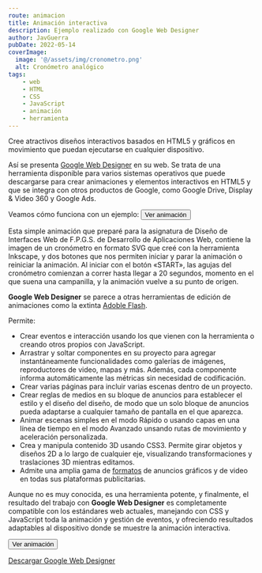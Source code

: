 ```yaml
---
route: animacion
title: Animación interactiva
description: Ejemplo realizado con Google Web Designer
author: JavGuerra
pubDate: 2022-05-14
coverImage:
  image: '@/assets/img/cronometro.png'
  alt: Cronómetro analógico
tags:
    - web
    - HTML
    - CSS
    - JavaScript
    - animación
    - herramienta
---
```

Cree atractivos diseños interactivos basados ​​en HTML5 y gráficos en movimiento que puedan ejecutarse en cualquier dispositivo.

Así se presenta [Google Web Designer](http://badared.com/javguerra/daw/animacion/) en su web. Se trata de una herramienta disponible para varios sistemas operativos que puede descargarse para crear animaciones y elementos interactivos en HTML5 y que se integra con otros productos de Google, como Google Drive, Display & Video 360 y Google Ads.

Veamos cómo funciona con un ejemplo: [<button>Ver animación</button>](http://badared.com/javguerra/daw/animacion/)  

Esta simple animación que preparé para la asignatura de Diseño de Interfaces Web de F.P.G.S. de Desarrollo de Aplicaciones Web, contiene la imagen de un cronómetro en formato SVG que creé con la herramienta Inkscape, y dos botones que nos permiten iniciar y parar la animación o reiniciar la animación. Al iniciar con el botón «START», las agujas del cronómetro comienzan a correr hasta llegar a 20 segundos, momento en el que suena una campanilla, y la animación vuelve a su punto de origen.

**Google Web Designer** se parece a otras herramientas de edición de animaciones como la extinta [Adoble Flash](https://es.wikipedia.org/wiki/Adobe_Flash).

Permite:

* Crear eventos e interacción usando los que vienen con la herramienta o creando otros propios con JavaScript.
* Arrastrar y soltar componentes en su proyecto para agregar instantáneamente funcionalidades como galerías de imágenes, reproductores de video, mapas y más. Además, cada componente informa automáticamente las métricas sin necesidad de codificación.
* Crear varias páginas para incluir varias escenas dentro de un proyecto.
* Crear reglas de medios en su bloque de anuncios para establecer el estilo y el diseño del diseño, de modo que un solo bloque de anuncios pueda adaptarse a cualquier tamaño de pantalla en el que aparezca.
* Animar escenas simples en el modo Rápido o usando capas en una línea de tiempo en el modo Avanzado unsando rutas de movimiento y aceleración personalizada.
* Crea y manipula contenido 3D usando CSS3. Permite girar objetos y diseños 2D a lo largo de cualquier eje, visualizando transformaciones y traslaciones 3D mientras editamos.
* Admite una amplia gama de [formatos](https://www.richmediagallery.com/formats) de anuncios gráficos y de video en todas sus plataformas publicitarias.

Aunque no es muy conocida, es una herramienta potente, y finalmente, el resultado del trabajo con **Google Web Designer** es completamente compatible con los estándares web actuales, manejando con CSS y JavaScript toda la animación y gestión de eventos, y ofreciendo resultados adaptables al dispositivo donde se muestre la animación interactiva.

[<button>Ver animación</button>](http://badared.com/javguerra/daw/animacion/)

[Descargar Google Web Designer](https://webdesigner.withgoogle.com/intl/es_es/)
